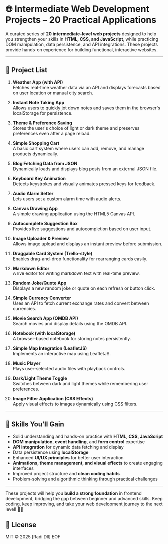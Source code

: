 # 🌐 Intermediate Web Development Projects – 20 Practical Applications

A curated series of **20 intermediate-level web projects** designed to help you strengthen your skills in **HTML, CSS, and JavaScript**, while practicing DOM manipulation, data persistence, and API integrations. These projects provide hands-on experience for building functional, interactive websites.

---

## 🚀 Project List

1. **Weather App (with API)**  
   Fetches real-time weather data via an API and displays forecasts based on user location or manual city search.

2. **Instant Note Taking App**  
   Allows users to quickly jot down notes and saves them in the browser's localStorage for persistence.

3. **Theme & Preference Saving**  
   Stores the user's choice of light or dark theme and preserves preferences even after a page reload.

4. **Simple Shopping Cart**  
   A basic cart system where users can add, remove, and manage products dynamically.

5. **Blog Fetching Data from JSON**  
   Dynamically loads and displays blog posts from an external JSON file.

6. **Keyboard Key Animation**  
   Detects keystrokes and visually animates pressed keys for feedback.

7. **Audio Alarm Setter**  
   Lets users set a custom alarm time with audio alerts.

8. **Canvas Drawing App**  
   A simple drawing application using the HTML5 Canvas API.

9. **Autocomplete Suggestion Box**  
   Provides live suggestions and autocompletion based on user input.

10. **Image Uploader & Preview**  
    Allows image upload and displays an instant preview before submission.

11. **Draggable Card System (Trello-style)**  
    Enables drag-and-drop functionality for rearranging cards easily.

12. **Markdown Editor**  
    A live editor for writing markdown text with real-time preview.

13. **Random Joke/Quote App**  
    Displays a new random joke or quote on each refresh or button click.

14. **Simple Currency Converter**  
    Uses an API to fetch current exchange rates and convert between currencies.

15. **Movie Search App (OMDB API)**  
    Search movies and display details using the OMDB API.

16. **Notebook (with localStorage)**  
    A browser-based notebook for storing notes persistently.

17. **Simple Map Integration (LeafletJS)**  
    Implements an interactive map using LeafletJS.

18. **Music Player**  
    Plays user-selected audio files with playback controls.

19. **Dark/Light Theme Toggle**  
    Switches between dark and light themes while remembering user preferences.

20. **Image Filter Application (CSS Effects)**  
    Apply visual effects to images dynamically using CSS filters.

---

## 🧠 Skills You’ll Gain

- Solid understanding and hands-on practice with **HTML, CSS, JavaScript**
- **DOM manipulation**, **event handling**, and **form control** expertise
- **API integration** for dynamic data fetching and display
- Data persistence using **localStorage**
- Enhanced **UI/UX principles** for better user interaction
- **Animations, theme management, and visual effects** to create engaging interfaces
- Improved project structure and **clean coding habits**
- Problem-solving and algorithmic thinking through practical challenges

---

These projects will help you **build a strong foundation** in frontend development, bridging the gap between beginner and advanced skills. Keep coding, keep improving, and take your web development journey to the next level! 🚀✨

## 📃 License

MIT © 2025 [Radi Dll]
EOF
